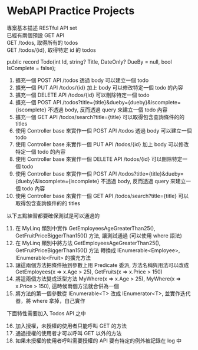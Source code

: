 # WebAPI Practice Projects
專案基本描述
RESTful API set  
已經有兩個預設 GET API  
GET /todos, 取得所有的 todos  
GET /todos/{id}, 取得特定 id 的 todos  

public record Todo(int Id, string? Title, DateOnly? DueBy = null, bool IsComplete = false);

1. 擴充一個 POST API /todos 透過 body 可以建立一個 todo
2. 擴充一個 PUT API /todos/{id} 加上 body 可以修改特定一個 todo 的內容
3. 擴充一個 DELETE API /todos/{id} 可以刪除特定一個 todo
4. 擴充一個 POST API /todos?title={title}&dueby={dueby}&iscomplete={iscomplete} 不透過 body, 反而透過 query 來建立一個 todo 內容 
5. 擴充一個 GET API /todos/search?title={title} 可以取得包含查詢條件的的 titles
6. 使用 Controller base 來實作一個 POST API /todos 透過 body 可以建立一個 todo
7. 使用 Controller base 來實作一個 PUT API /todos/{id} 加上 body 可以修改特定一個 todo 的內容
8. 使用 Controller base 來實作一個 DELETE API /todos/{id} 可以刪除特定一個 todo
9. 使用 Controller base 來實作一個 POST API /todos?title={title}&dueby={dueby}&iscomplete={iscomplete} 不透過 body, 反而透過 query 來建立一個 todo 內容
10. 使用 Controller base 來實作一個 GET API /todos/search?title={title} 可以取得包含查詢條件的的 titles

以下五點練習都要確保測試是可以通過的

11. 在 MyLinq 類別中實作 GetEmployeesAgeGreaterThan25(), GetFruitPriceBiggerThan150() 方法, 讓測試通過 (可以使用 where 語法)
12. 在 MyLinq 類別中將方法 GetEmployeesAgeGreaterThan25(), GetFruitPriceBiggerThan150() 方法 轉換成 IEnumerable<Employee\>, IEnumerable<Fruit\> 的擴充方法
13. 讓這兩個方法把條件抽到參數上用 Predicate 委派, 方法名稱與用法可以改成  GetEmployees(x => x.Age > 25), GetFruits(x => x.Price > 150)
14. 將這兩個方法變成泛型方法  MyWhere(x => x.Age > 25), MyWhere(x => x.Price > 150), 這時候兩個方法就合併為一個
15. 將方法的第一個參數從 IEnumerable<T\> 改成 IEnumerator<T\>, 並實作迭代器，將 where 拿掉，自己實作

下面特性需要加入 Todos API 之中  

16. 加入授權，未授權的使用者只能呼叫 GET 的方法
17. 通過授權的使用者才可以呼叫 GET 以外的方法
18. 如果未授權的使用者呼叫需要授權的 API 要有特定的例外被記錄在 log 中
